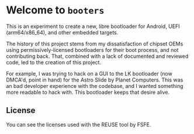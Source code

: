 <!--
SPDX-FileCopyrightText: 2024 The Booters Developers

SPDX-License-Identifier: CC0-1.0
-->

# Welcome to `booters`

This is an experiment to create a new, libre bootloader for Android, UEFI
(arm64/x86_64), and other embedded targets.

The history of this project stems from my dissatisfaction of chipset OEMs using
permissively-licensed bootloaders for their boot process, and not contributing
back. That, combined with a lack of documented and reviewed code, led to the
creation of this project.

For example, I was trying to hack on a GUI to the LK bootloader (now DMCA'd,
point in hand) for the Astro Slide by Planet Computers. This was an bad
developer experience with the codebase, and I wanted something more readable to
hack with. This bootloader keeps that desire alive.

## License

You can see the licenses used with the REUSE tool by FSFE.
